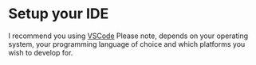 # Setup your IDE 
I recommend you using [VSCode](https://code.visualstudio.com/) Please note, depends on your operating system, your programming language of choice and which platforms you wish to develop for.
